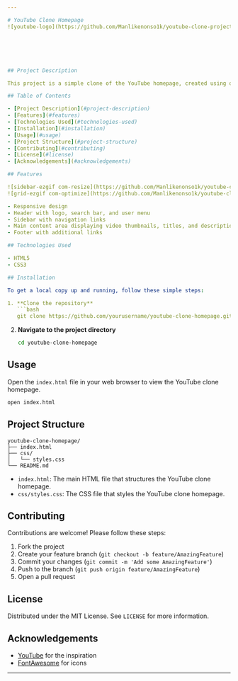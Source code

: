 ```yaml
---

# YouTube Clone Homepage
![youtube-logo](https://github.com/Manlikenonso1k/youtube-clone-project-with-django-backend/assets/151972720/0df778b6-19e9-4797-8fc5-19c47d9bf2a5) 






## Project Description

This project is a simple clone of the YouTube homepage, created using only HTML and CSS. The aim is to replicate the look and feel of the YouTube homepage to practice and demonstrate front-end development skills.

## Table of Contents

- [Project Description](#project-description)
- [Features](#features)
- [Technologies Used](#technologies-used)
- [Installation](#installation)
- [Usage](#usage)
- [Project Structure](#project-structure)
- [Contributing](#contributing)
- [License](#license)
- [Acknowledgements](#acknowledgements)

## Features

![sidebar-ezgif com-resize](https://github.com/Manlikenonso1k/youtube-clone-project-with-django-backend/assets/151972720/5a97dec7-a6ec-4732-916f-3c2a61638c85)
![grid-ezgif com-optimize](https://github.com/Manlikenonso1k/youtube-clone-project-with-django-backend/assets/151972720/5c54ad17-faeb-4591-af16-93a19f3c9627)

- Responsive design
- Header with logo, search bar, and user menu
- Sidebar with navigation links
- Main content area displaying video thumbnails, titles, and descriptions
- Footer with additional links

## Technologies Used

- HTML5
- CSS3

## Installation

To get a local copy up and running, follow these simple steps:

1. **Clone the repository**
   ```bash
   git clone https://github.com/yourusername/youtube-clone-homepage.git
   ```
2. **Navigate to the project directory**
   ```bash
   cd youtube-clone-homepage
   ```

## Usage

Open the `index.html` file in your web browser to view the YouTube clone homepage.

```bash
open index.html
```

## Project Structure

```
youtube-clone-homepage/
├── index.html
├── css/
│   └── styles.css
└── README.md
```

- `index.html`: The main HTML file that structures the YouTube clone homepage.
- `css/styles.css`: The CSS file that styles the YouTube clone homepage.

## Contributing

Contributions are welcome! Please follow these steps:

1. Fork the project
2. Create your feature branch (`git checkout -b feature/AmazingFeature`)
3. Commit your changes (`git commit -m 'Add some AmazingFeature'`)
4. Push to the branch (`git push origin feature/AmazingFeature`)
5. Open a pull request

## License

Distributed under the MIT License. See `LICENSE` for more information.

## Acknowledgements

- [YouTube](https://www.youtube.com) for the inspiration
- [FontAwesome](https://fontawesome.com) for icons

---
```

